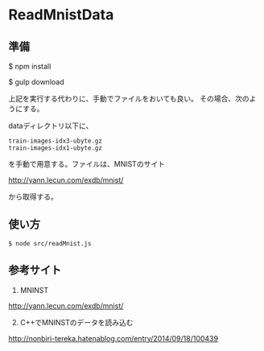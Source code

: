 # ReadMnistData

## 準備

$ npm install

$ gulp download

上記を実行する代わりに、手動でファイルをおいても良い。
その場合、次のようにする。


dataディレクトリ以下に、

    train-images-idx3-ubyte.gz
    train-images-idx1-ubyte.gz

を手動で用意する。ファイルは、MNISTのサイト

http://yann.lecun.com/exdb/mnist/

から取得する。


## 使い方

    $ node src/readMnist.js


## 参考サイト

1. MNINST

  http://yann.lecun.com/exdb/mnist/


2. C++でMNINSTのデータを読み込む

  http://nonbiri-tereka.hatenablog.com/entry/2014/09/18/100439
